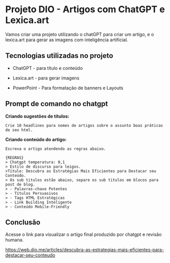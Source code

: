 # Projeto DIO - Artigos com ChatGPT e Lexica.art

Vamos criar uma projeto utilizando o chatGPT para criar um artigo, e o lexica.art para gerar as imagens com inteligência artificial.



## Tecnologias utilizadas no projeto

- ChatGPT - para título e conteúdo

- Lexica.art - para gerar imagens

- PowerPoint - Para formatação de banners e Layouts

  

## Prompt de comando no chatgpt



**Criando sugestões de títulos:**	

```
Crie 10 headlines para nomes de artigos sobre o assunto boas práticas de seo html.
```



**Criando conteúdo do artigo:**

```
Escreva o artigo atendendo as regras abaixo.

{REGRAS}
> Chatgpt temperatura: 0,1
> Estilo de discurso para leigos.
>Titulo: Descubra as Estratégias Mais Eficientes para Destacar seu Conteúdo.
> Os sub titulos estão abaixo, separe os sub titulos em blocos para post de blog.
> - Palavras-chave Potentes
> - Títulos Persuasivos
> - Tags HTML Estratégicas
> - Link Building Inteligente
> - Conteúdo Mobile-Friendly
```



## Conclusão

Acesse o link para visualizar o artigo final produzido por chatgpt e revisão humana.

https://web.dio.me/articles/descubra-as-estrategias-mais-eficientes-para-destacar-seu-conteudo



